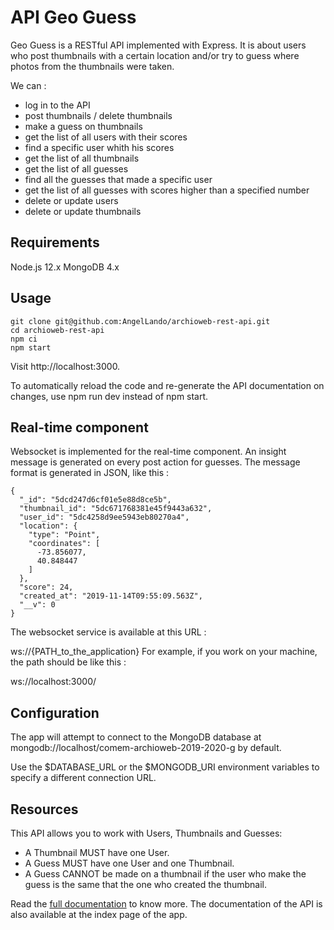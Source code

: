 # API Geo Guess
Geo Guess is a RESTful API implemented with Express. It is about users who post thumbnails with a certain location and/or try to guess where photos from the thumbnails were taken.

We can :

* log in to the API
* post thumbnails / delete thumbnails
* make a guess on thumbnails
* get the list of all users with their scores
* find a specific user whith his scores
* get the list of all thumbnails
* get the list of all guesses
* find all the guesses that made a specific user
* get the list of all guesses with scores higher than a specified number
* delete or update users
* delete or update thumbnails

## Requirements
Node.js 12.x
MongoDB 4.x

## Usage
```
git clone git@github.com:AngelLando/archioweb-rest-api.git
cd archioweb-rest-api
npm ci
npm start
```

Visit http://localhost:3000.

To automatically reload the code and re-generate the API documentation on changes, use npm run dev instead of npm start.

## Real-time component
Websocket is implemented for the real-time component. An insight message is generated on every post action for guesses. The message format is generated in JSON, like this :

```
{
  "_id": "5dcd247d6cf01e5e88d8ce5b",
  "thumbnail_id": "5dc671768381e45f9443a632",
  "user_id": "5dc4258d9ee5943eb80270a4",
  "location": {
    "type": "Point",
    "coordinates": [
      -73.856077,
      40.848447
    ]
  },
  "score": 24,
  "created_at": "2019-11-14T09:55:09.563Z",
  "__v": 0
}
```

The websocket service is available at this URL :

ws://{PATH_to_the_application}
For example, if you work on your machine, the path should be like this :

ws://localhost:3000/

## Configuration
The app will attempt to connect to the MongoDB database at mongodb://localhost/comem-archioweb-2019-2020-g by default.

Use the $DATABASE_URL or the $MONGODB_URI environment variables to specify a different connection URL.

## Resources
This API allows you to work with Users, Thumbnails and Guesses:

* A Thumbnail MUST have one User.
* A Guess MUST have one User and one Thumbnail.
* A Guess CANNOT be made on a thumbnail if the user who make the guess is the same that the one who created the thumbnail.

Read the [full documentation](https://comem-archioweb-2019-2020-g.herokuapp.com/) to know more. The documentation of the API is also available at the index page of the app. 
